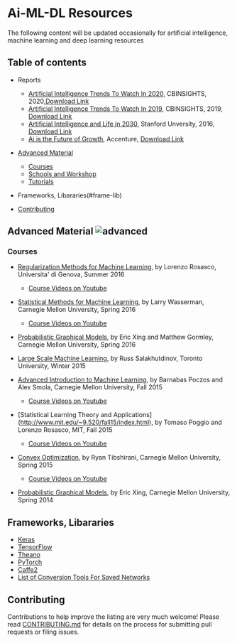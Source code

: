 # Ai-ML-DL Resources

The following content will be updated occasionally for artificial intelligence, machine learning and deep learning resources

## Table of contents
- Reports
    - [Artificial Intelligence Trends To Watch In 2020](https://www.cbinsights.com/research/report/ai-trends-2020/), CBINSIGHTS, 2020,[Download Link](https://drive.google.com/file/d/1h6iXpFvZfAu-q8d5hguYv29YriYuCOzN/view?usp=sharing)
    - [Artificial Intelligence Trends To Watch In 2019](https://www.cbinsights.com/research/report/ai-trends-2019/), CBINSIGHTS, 2019, [Download Link](https://drive.google.com/open?id=1PBojlw3iwaUtuyIfQo4yYcKGPgdGnLc5)
    - [Artificial Intelligence and Life in 2030](https://ai100.stanford.edu), Stanford Unversity, 2016, [Download Link](https://drive.google.com/open?id=1Xmev_U69tgLHA9z2hGimN5SZijFCfVzu)
    - [Ai is the Future of Growth](https://www.accenture.com/_acnmedia/PDF-33/Accenture-Why-AI-is-the-Future-of-Growth--Country-Spotlights.pdfla=fr-FR), Accenture, [Download Link](https://drive.google.com/open?id=1bmqDv56WfIR43Xhaerp6IuzESJAkosxM)


- [Advanced Material](#advanced-material)
   - [Courses](#courses)
   - [Schools and Workshop](#schools-workshops)
   - [Tutorials](#tutorials)
- Frameworks, Libararies(#frame-lib)
- [Contributing](#contributing)

## Advanced Material ![advanced](https://img.shields.io/badge/subject-advanced-blue.svg)
### Courses

- [Regularization Methods for Machine Learning](http://lcsl.mit.edu/courses/regml/regml2016/), by Lorenzo Rosasco, Universita' di Genova, Summer 2016

    - [Course Videos on Youtube](https://youtube.com/playlist?list=PLbF0BXX_6CPJ20Gf_KbLFnPWjFTvvRwCO)

- [Statistical Methods for Machine Learning](http://stat.cmu.edu/~larry/=sml/), by Larry Wasserman, Carnegie Mellon University, Spring 2016

    - [Course Videos on Youtube](https://www.youtube.com/playlist?list=PLTB9VQq8WiaCBK2XrtYn5t9uuPdsNm7YE)

- [Probabilistic Graphical Models](http://www.cs.cmu.edu/~epxing/Class/10708-14/lecture.html), by Eric Xing and Matthew Gormley, Carnegie Mellon University, Spring 2016

- [Large Scale Machine Learning](http://www.cs.toronto.edu/~rsalakhu/STA4273_2015/), by Russ Salakhutdinov, Toronto University, Winter 2015

- [Advanced Introduction to Machine Learning](http://www.cs.cmu.edu/~bapoczos/Classes/ML10715_2015Fall/index.html), by Barnabas Poczos and Alex Smola, Carnegie Mellon University, Fall 2015
   
    - [Course Videos on Youtube](https://www.youtube.com/playlist?list=PL4DwY1suLMkcu-wytRDbvBNmx57CdQ2pJ&jct=q4qVgISGxJql7TlE6eSLKa8Wwci8SA)

- [Statistical Learning Theory and Applications] (http://www.mit.edu/~9.520/fall15/index.html), by Tomaso Poggio and Lorenzo Rosasco, MIT, Fall 2015

    - [Course Videos on Youtube](https://www.youtube.com/playlist?list=PLyGKBDfnk-iDj3FBd0Avr_dLbrU8VG73O)

- [Convex Optimization](http://stat.cmu.edu/~ryantibs/convexopt-S15/), by Ryan Tibshirani, Carnegie Mellon University, Spring 2015

    - [Course Videos on Youtube](https://www.youtube.com/playlist?list=PLjbUi5mgii6BZBhJ9nW7eydgycyCOYeZ6)

- [Probabilistic Graphical Models](http://www.cs.cmu.edu/~epxing/Class/10708-14/lecture.html), by Eric Xing, Carnegie Mellon University, Spring 2014





## Frameworks, Libararies

- [Keras](https://keras.io/)
- [TensorFlow](https://www.tensorflow.org/)
- [Theano](http://deeplearning.net/software/theano/)
- [PyTorch](http://pytorch.org/)
- [Caffe2](https://caffe2.ai/)
- [List of Conversion Tools For Saved Networks](https://github.com/ysh329/deep-learning-model-convertor)

## Contributing

Contributions to help improve the listing are very much welcome! Please read [CONTRIBUTING.md](https://github.com/matthewfeickert/HEP-ML-Resources/blob/master/CONTRIBUTING.md) for details on the process for submitting pull requests or filing issues.


